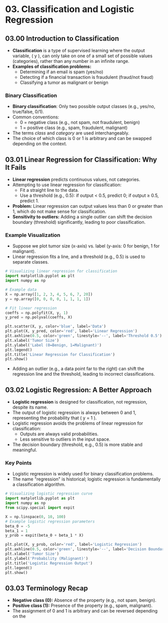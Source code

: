 # 03. Classification and Logistic Regression

## 03.00 Introduction to Classification

- **Classification** is a type of supervised learning where the output variable, \( y \), can only take on one of a small set of possible values (categories), rather than any number in an infinite range.
- **Examples of classification problems:**
  - Determining if an email is spam (yes/no)
  - Detecting if a financial transaction is fraudulent (fraud/not fraud)
  - Classifying a tumor as malignant or benign

### Binary Classification

- **Binary classification**: Only two possible output classes (e.g., yes/no, true/false, 0/1).
- Common conventions:
  - 0 = negative class (e.g., not spam, not fraudulent, benign)
  - 1 = positive class (e.g., spam, fraudulent, malignant)
- The terms _class_ and _category_ are used interchangeably.
- The choice of which class is 0 or 1 is arbitrary and can be swapped depending on the context.

## 03.01 Linear Regression for Classification: Why It Fails

- **Linear regression** predicts continuous values, not categories.
- Attempting to use linear regression for classification:
  - Fit a straight line to the data.
  - Use a threshold (e.g., 0.5): if output < 0.5, predict 0; if output ≥ 0.5, predict 1.
- **Problem:** Linear regression can output values less than 0 or greater than 1, which do not make sense for classification.
- **Sensitivity to outliers:** Adding a single outlier can shift the decision boundary (threshold) significantly, leading to poor classification.

### Example Visualization

- Suppose we plot tumor size (x-axis) vs. label (y-axis: 0 for benign, 1 for malignant).
- Linear regression fits a line, and a threshold (e.g., 0.5) is used to separate classes.

```python
# Visualizing linear regression for classification
import matplotlib.pyplot as plt
import numpy as np

# Example data
X = np.array([1, 2, 3, 4, 5, 6, 7, 20])
y = np.array([0, 0, 0, 0, 1, 1, 1, 1])

# Fit linear regression
coeffs = np.polyfit(X, y, 1)
y_pred = np.polyval(coeffs, X)

plt.scatter(X, y, color='blue', label='Data')
plt.plot(X, y_pred, color='red', label='Linear Regression')
plt.axhline(0.5, color='green', linestyle='--', label='Threshold 0.5')
plt.xlabel('Tumor Size')
plt.ylabel('Label (0=Benign, 1=Malignant)')
plt.legend()
plt.title('Linear Regression for Classification')
plt.show()
```

- Adding an outlier (e.g., a data point far to the right) can shift the regression line and the threshold, leading to incorrect classifications.

## 03.02 Logistic Regression: A Better Approach

- **Logistic regression** is designed for classification, not regression, despite its name.
- The output of logistic regression is always between 0 and 1, representing the probability that \( y = 1 \).
- Logistic regression avoids the problems of linear regression for classification:
  - Outputs are always valid probabilities.
  - Less sensitive to outliers in the input space.
- The decision boundary (threshold, e.g., 0.5) is more stable and meaningful.

### Key Points

- Logistic regression is widely used for binary classification problems.
- The name "regression" is historical; logistic regression is fundamentally a classification algorithm.

```python
# Visualizing logistic regression curve
import matplotlib.pyplot as plt
import numpy as np
from scipy.special import expit

X = np.linspace(0, 10, 100)
# Example logistic regression parameters
beta_0 = -5
beta_1 = 1
y_prob = expit(beta_0 + beta_1 * X)

plt.plot(X, y_prob, color='red', label='Logistic Regression')
plt.axhline(0.5, color='green', linestyle='--', label='Decision Boundary (0.5)')
plt.xlabel('Tumor Size')
plt.ylabel('Probability (Malignant)')
plt.title('Logistic Regression Output')
plt.legend()
plt.show()
```

## 03.03 Terminology Recap

- **Negative class (0):** Absence of the property (e.g., not spam, benign).
- **Positive class (1):** Presence of the property (e.g., spam, malignant).
- The assignment of 0 and 1 is arbitrary and can be reversed depending on the
